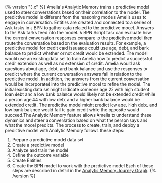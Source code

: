 {% version "3.x" %}
Amelia's Analytic Memory trains a predictive model used to steer conversations based on their correlation to the model. The predictive model is different from the reasoning models Amelia uses to engage in conversation.
Entities are created and connected to a series of Ask tasks in a BPN to gather data related to the predictive model. Answers to the Ask tasks feed into the model. A BPN Script task can evaluate how the current conversation responses compare to the predictive model then route the conversation based on the evaluation results.
For example, a predictive model for credit card issuance could use age, debt, and bank balance to predict whether or not credit would be extended. The model would use an existing data set to train Amelia how to predict a successful credit extension as well as no extension of credit. Amelia would ask questions about age, debt, and bank balance and use the responses to predict where the current conversation answers fall in relation to the predictive model. In addition, the answers from the current conversation would be incorporated into the predictive model to refine the model.
The initial existing data set might indicate someone age 23 with high student loan debt and a low bank balance would likely not be extended credit while a person age 44 with low debt and a higher bank balance would be extended credit. The predictive model might predict low age, high debt, and low bank balance would fail to gain credit while the opposite would succeed.The Analytic Memory feature allows Amelia to understand these dynamics and steer a conversation based on what the person says and what the model predicts.
The process to create, train, and deploy a predictive model with Analytic Memory follows these steps:
1.  Prepare a predictive model data set
2.  Create a predictive model
3.  Analyze and train the model
4.  Define the outcome variable
5.  Create Entities
6.  Create the BPN model to work with the predictive model
Each of these steps are described in detail in the [Analytic Memory Journey Graph](Analytic%20Memory%20Journey%20Graph).
{% /version %}
